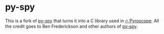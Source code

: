 # py-spy

This is a fork of [py-spy](https://github.com/py-spy/py-spy) that turns it into a C library used in [🔥 Pyroscope](https://github.com/pyroscope-io/pyroscope). All the credit goes to Ben Frederickson and other authors of [py-spy](https://github.com/py-spy).
